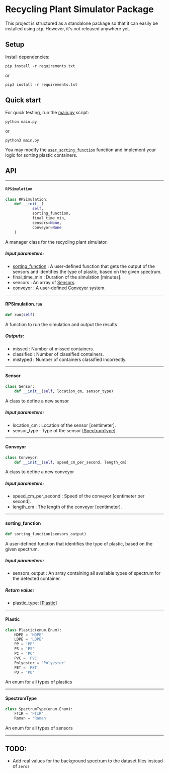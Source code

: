 # Recycling Plant Simulator Package

This project is structured as a standalone package so that it can easily be installed using `pip`. However, it's not
released anywhere yet.

## Setup

Install dependencies:

```console
pip install -r requirements.txt
```

or

```console
pip3 install -r requirements.txt
```

## Quick start

For quick testing, run the [main.py](main.py) script:

```console
python main.py
```

or

```console
python3 main.py
```

You may modify the [`user_sorting_function`](src/main.py) function and implement your logic for sorting plastic
containers.

## API

---

#### `RPSimulation`

```python
class RPSimulation:
    def __init__(
            self,
            sorting_function,
            final_time_min,
            sensors=None,
            conveyor=None
    )
```

A manager class for the recycling plant simulator.

##### Input parameters:

- [sorting_function](#sorting_function) : A user-defined function that gets the output of the sensors and identifies the type of plastic, based on the given spectrum.
- final_time_min : Duration of the simulation [minutes].
- sensors : An array of [Sensors](#sensor).
- conveyor : A user-defined [Conveyor](#conveyor) system.

---

#### RPSimulation.`run`

```python
def run(self)
```

A function to run the simulation and output the results

##### Outputs:

- missed : Number of missed containers.
- classified : Number of classified containers.
- mistyped : Number of containers classified incorrectly.

---

#### Sensor

```python
class Sensor:
    def __init__(self, location_cm, sensor_type)
```

A class to define a new sensor

##### Input parameters:

- location_cm : Location of the sensor [centimeter].
- sensor_type : Type of the sensor [[SpectrumType](#spectrumtype)].

---

#### Conveyor

```python
class Conveyor:
    def __init__(self, speed_cm_per_second, length_cm)
```

A class to define a new conveyor

##### Input parameters:

- speed_cm_per_second : Speed of the conveyor [centimeter per second].
- length_cm : The length of the conveyor [centimeter].

---

#### sorting_function

```python
def sorting_function(sensors_output)
```

A user-defined function that identifies the type of plastic, based on the given
spectrum.

##### Input parameters:

- sensors_output : An array containing all available types of spectrum for the detected container.

##### Return value:

- plastic_type: [[Plastic](#plastic)]

---

#### Plastic

```python
class Plastic(enum.Enum):
    HDPE = 'HDPE'
    LDPE = 'LDPE'
    PP = 'PP'
    PS = 'PS'
    PC = 'PC'
    PVC = 'PVC'
    Polyester = 'Polyester'
    PET = 'PET'
    PU = 'PU'
```

An enum for all types of plastics

---

#### SpectrumType

```python
class SpectrumType(enum.Enum):
    FTIR = 'FTIR'
    Raman = 'Raman'
```

An enum for all types of sensors

---


## TODO:

- Add real values for the background spectrum to the dataset files instead of `zeros`
